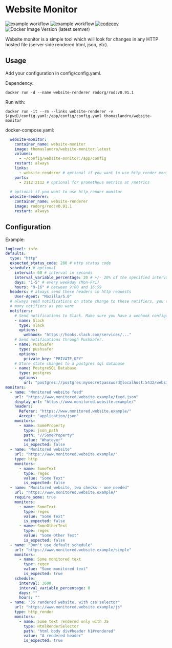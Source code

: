 # Website Monitor

![example workflow](https://github.com/tlj/website-monitor/actions/workflows/test.yaml/badge.svg)
![example workflow](https://github.com/tlj/website-monitor/actions/workflows/main.yaml/badge.svg)
[![codecov](https://codecov.io/gh/tlj/website-monitor/branch/master/graph/badge.svg)](https://codecov.io/gh/tlj/website-monitor)
![Docker Image Version (latest semver)](https://img.shields.io/docker/v/thomaslandro/website-monitor)

Website monitor is a simple tool which will look for changes in
any HTTP hosted file (server side rendered html, json, etc).

## Usage

Add your configuration in config/config.yaml.

Dependency:
```shell
docker run -d --name website-renderer rodorg/rod:v0.91.1
```

Run with:
```shell
docker run -it --rm --links website-renderer -v $(pwd)/config.yaml:/app/config/config.yaml thomaslandro/website-monitor
```

docker-compose.yaml:
```yaml
  website-monitor:
    container_name: website-monitor
    image: thomaslandro/website-monitor:latest
    volumes:
      - ~/config/website-monitor:/app/config
    restart: always
    links:
      - website-renderer # optional if you want to use http_render monitor
    ports:
      - 2112:2112 # optional for prometheus metrics at /metrics
  
  # optional if you want to use http_render monitor
  website-renderer:
    container_name: website-renderer
    image: rodorg/rod:v0.91.1
    restart: always
```

## Configuration

Example:
```yaml
loglevel: info
defaults:
  type: "http"
  expected_status_code: 200 # http status code
  schedule: # optional
    interval: 60 # interval in seconds
    interval_variable_percentage: 20 # +/- 20% of the specified interval, making the range 48-72s
    days: "1-5" # every weekday (Mon-Fri)
    hours: "9-16" # between 9:00 and 16:59
  headers: # always send these headers in http requests
    User-Agent: "Mozilla/5.0"
  # always send notifications on state change to these notifiers, you can have as few or as 
  # many notifiers as you want
  notifiers: 
    # Send notifications to Slack. Make sure you have a webhook configured.
    - name: Slack
      type: slack
      options:
        webhook: "https://hooks.slack.com/services/..."
    # Send notifications through PushSafer.
    - name: PushSafer
      type: pushsafer
      options:
        private_key: "PRIVATE_KEY"
    # Store state changes to a postgres sql database
    - name: PostgreSQL Database
      type: postgres
      options:
        url: "postgres://postgres:mysecretpassword@localhost:5432/website-monitor?sslmode=disable"
monitors:
  - name: "Monitored website feed"
    url: "https://www.monitored.website.example/feed.json"
    display_url: "https://www.monitored.website.example/"
    headers:
      Referer: "https://www.monitored.website.example/"
      Accept: "application/json"
    monitors:
      - name: SomeProperty
        type: json_path
        path: "//SomeProperty"
        value: "Whatever"
        is_expected: false
  - name: "Monitored website"
    url: "https://www.monitored.website.example/"
    type: http
    monitors:
      - name: SomeText
        type: regex
        value: "Some Text"
        is_expected: false
  - name: "Monitored website, two checks - one needed"
    url: "https://www.monitored.website.example/"
    require_some: true
    monitors:
      - name: SomeText
        type: regex
        value: "Some Text"
        is_expected: false        
      - name: SomeOtherText
        type: regex
        value: "Some Other Text"
        is_expected: false
  - name: "Don't use default schedule"
    url: "https://www.monitored.website.example/simple"
    monitors:
      - name: Some monitored text
        type: regex
        value: "Some monitored text"
        is_expected: true
    schedule:
      interval: 3600
      interval_variable_percentage: 0 
      days: ""
      hours: ""
  - name: "JS rendered website, with css selector"
    url: "https://www.monitored.website.example/js"
    type: http_render
    monitors:
      - name: Some text rendered only with JS
        type: HtmlRenderSelector
        path: "html body div#header h1#rendered"
        value: "A rendered header"
        is_expected: true
```